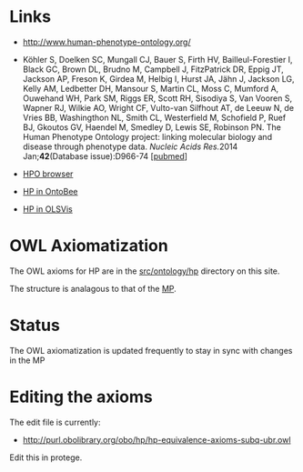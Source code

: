 # Links #

  * http://www.human-phenotype-ontology.org/
  * Köhler S, Doelken SC, Mungall CJ, Bauer S, Firth HV, Bailleul-Forestier I, Black GC, Brown DL, Brudno M, Campbell J, FitzPatrick DR, Eppig JT, Jackson AP, Freson K, Girdea M, Helbig I, Hurst JA, Jähn J, Jackson LG, Kelly AM, Ledbetter DH, Mansour S, Martin CL, Moss C, Mumford A, Ouwehand WH, Park SM, Riggs ER, Scott RH, Sisodiya S, Van Vooren S, Wapner RJ, Wilkie AO, Wright CF, Vulto-van Silfhout AT, de Leeuw N, de Vries BB, Washingthon NL, Smith CL, Westerfield M, Schofield P, Ruef BJ, Gkoutos GV, Haendel M, Smedley D, Lewis SE, Robinson PN. The Human Phenotype Ontology project: linking molecular biology and disease through phenotype data. <em>Nucleic Acids Res.</em>2014 Jan;<strong>42</strong>(Database issue):D966-74 [<a href='http://www.ncbi.nlm.nih.gov/pubmed/24217912'>pubmed</a>]

  * [HPO browser](http://www.human-phenotype-ontology.org/hpoweb/showterm?id=HP:0000118)
  * [HP in OntoBee](http://www.ontobee.org/browser/index.php?o=HP)
  * [HP in OLSVis](http://ols.wordvis.com/q=HP:0000001)

# OWL Axiomatization #

The OWL axioms for HP are in the [src/ontology/hp](http://phenotype-ontologies.googlecode.com/svn/trunk/src/ontology/hp/) directory on this site.

The structure is analagous to that of the [MP](MP.md).


# Status #

The OWL axiomatization is updated frequently to stay in sync with changes in the MP

# Editing the axioms #

The edit file is currently:

  * http://purl.obolibrary.org/obo/hp/hp-equivalence-axioms-subq-ubr.owl

Edit this in protege.
